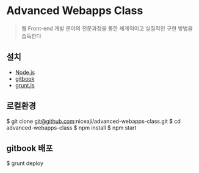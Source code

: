 # Advanced Webapps Class

> 웹 Front-end 개발 분야의 전문과정을 통한 체계적이고 실질적인 구현 방법을 습득한다



## 설치

* [Node.js](https://nodejs.org/)
* [gitbook](https://github.com/GitbookIO/gitbook)
* [grunt.js](http://gruntjs.com/)

## 로컬환경

  $ git clone git@github.com:niceaji/advanced-webapps-class.git
  $ cd advanced-webapps-class
  $ npm install
  $ npm start

## gitbook 배포

  $ grunt deploy
